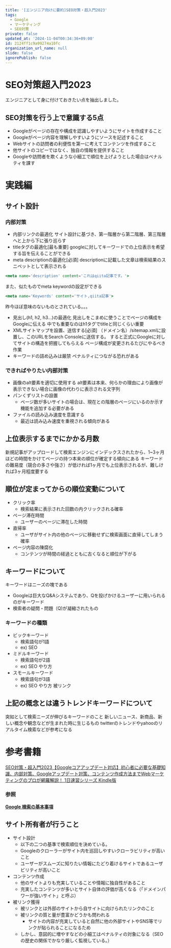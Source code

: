 ```yaml
---
title: '[エンジニア向けに要約]SEO対策・超入門2023'
tags:
  - Google
  - マーケティング
  - SEO対策
private: false
updated_at: '2024-11-04T00:34:36+09:00'
id: 2124ff1c9a99274a10fc
organization_url_name: null
slide: false
ignorePublish: false
---
```

# SEO対策超入門2023

エンジニアとして身に付けておきたい点を抽出しました。

## SEO対策を行う上で意識する5点

- Googleがページの存在や構成を認識しやすいようにサイトを作成すること
- Googleがページ内容を理解しやすいようにソースを記述すること
- Webサイトの訪問者の利便性を第一に考えてコンテンツを作成すること
- 他サイトのコピーではなく、独自の情報を提供すること
- Googleや訪問者を欺くような小細工で順位を上げようとした場合はペナルティを課す

# 実践編
## サイト設計
### 内部対策
- 内部リンクの最適化
サイト設計に基づき、第一階層から第二階層、第三階層へと上から下に張り巡らす
- titleタグの最適化[最も重要]
googleに対してキーワードでの上位表示を希望する旨を伝えることができる
- meta descriptionの最適化[必須]
descriptionに記載した文章は検索結果のスニペットとして表示される
```jsx
<meta name='description' content='これはqiita記事です。'>
```
また、似たものでmeta keywordの設定ができる
```jsx
<meta name='Keywords' content='サイト,qiita記事'>
```
昨今ほぼ意味のないものとされている。。。
- 見出し(h1, h2, h3…)の最適化
見出しをこまめに使うことでページの構成をGoogleに伝える
中でも重要なのはh1タグでtitleと同じくらい重要
- XMLサイトマップを設置、送信する[必須]
（ドメイン名）/sitemap.xmlに設置し、このURLをSearch Consoleに送信する。
すると正式にGoogleに対してサイトの構造を把握してもらえる
ページ構成が変更されるたびにやるべき作業
- キーワードの詰め込みは厳禁
ペナルティにつながる恐れがある
### できればやりたい内部対策
- 画像のalt要素を適切に使用する
alt要素は本来、何らかの理由により画像が表示できない場合に画像の代わりに表示される文字列
- パンくずリストの設置
    - ページ数が多いサイトの場合は、現在との階層のページにいるのか示す機能を追加する必要がある
- ファイルの読み込み速度を意識する
    - 最近は読み込み速度を重視される傾向がある

## 上位表示するまでにかかる月数
新規記事がアップロードして検索エンジンにインデックスされたから、1~3ヶ月ほどの時間をかけてページの持つ本来の順位が確定する傾向にある
キーワードの難易度（競合の多さや強さ）が低ければ1ヶ月でも上位表示されるが、難しければ3ヶ月程度要する
## 順位が定まってからの順位変動について
- クリック率
    - 検索結果に表示された回数の内クリックされる確率
- ページ滞在時間
    - ユーザーのページに滞在した時間
- 直帰率
    - ユーザがサイト内の他のページに移動せずに検索画面に直帰してしまう確率
- ページ内容の陳腐化
    - コンテンツが時間の経過とともに古くなると順位が下がる
## キーワードについて
キーワードはニーズの塊である
- Googleは巨大なQ&Aシステムであり、Qを投げかけるユーザーに用いられるのがキーワード
- 検索者の疑問・問題（Q)が凝縮されたもの
### キーワードの種類
- ビックキーワード
    - 検索語句が1語
    - ex) SEO
- ミドルキーワード
    - 検索語句が2語
    - ex) SEO やり方
- スモールキーワード
    - 検索語句が3語
    - ex) SEO やり方 被リンク
## 上記の概念とは違うトレンドキーワードについて
突如として検索ニーズが伸びるキーワードのこと
新しいニュース、新商品、新しい概念や観念などが生まれた時に生じるもの
twitterのトレンドやyahooのリアルタイム検索などが参考になる

# 参考書籍
[SEO対策・超入門2023【Googleコアアップデート対応】初心者に必要な基礎知識、内部対策、Googleアップデート対策、コンテンツ作成方法までWebマーケティングのプロが網羅解説！ 1日速習シリーズ Kindle版](https://amzn.to/3HnDmgp)

### 参照
**[Google 検索の基本事項](https://developers.google.com/search/docs/essentials?hl=ja&visit_id=638183412354925713-3591883862&rd=1)**
## サイト所有者が行うこと
- サイト設計
    - 以下の二つの基準で検索順位を決めている。
    - Googleのクローラーがサイト内を巡回しやすいクローラビリティが高いこと
    - ユーザーがスムーズに知りたい情報にたどり着けるサイトであるユーザビリティが高いこと
- コンテンツ作成
    - 他のサイトよりも充実していることや情報に独自性があること
    - 充実したコンテンツが多いとサイト自体の評価が高くなる（「ドメインパワーが強いサイト」と呼ぶ）
- 被リンク獲得
    - 被リンクとは外部のサイトから自サイトに向けられたリンクのこと
    - 被リンクの質と量が豊富かどうかも問われる
        - サイトの内容が充実していると自然に他の外部サイトやSNS等でリンクが貼られることになるため
    - しかし、意図的に増やすなどの小細工はペナルティの対象になる（SEOの歴史の関係でかなり厳しく監視している。）

